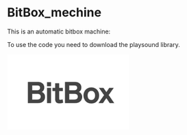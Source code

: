 # BitBox_mechine


This is an automatic bitbox machine:

To use the code you need to download the playsound library.

![](images.png)

